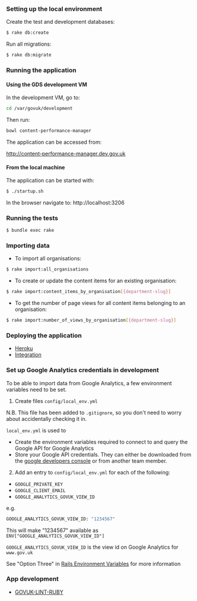 ### Setting up the local environment

Create the test and development databases:

```bash
$ rake db:create
```

Run all migrations:

```bash
$ rake db:migrate
```

### Running the application
#### Using the GDS development VM

In the development VM, go to:

```bash
cd /var/govuk/development
```

Then run:

 ```bash
 bowl content-performance-manager
 ```

The application can be accessed from:

http://content-performance-manager.dev.gov.uk

#### From the local machine

The application can be started with:

```bash
$ ./startup.sh
```

In the browser navigate to: http://localhost:3206

### Running the tests
 ```bash
 $ bundle exec rake
 ```

### Importing data

* To import all organisations:

```bash
$ rake import:all_organisations
```

* To create or update the content items for an existing organisation:

```bash
$ rake import:content_items_by_organisation[{department-slug}]
```

* To get the number of page views for all content items belonging to an organisation:

```bash
$ rake import:number_of_views_by_organisation[{department-slug}]
```

### Deploying the application
* [Heroku](doc/deploying.md#heroku)
* [Integration](doc/deploying#integration)


### Set up Google Analytics credentials in development

To be able to import data from Google Analytics, a few environment variables need to be set.

1) Create files `config/local_env.yml`

N.B. This file has been added to `.gitignore`, so you don't need to worry about accidentally checking it in.

`local_env.yml` is used to
* Create the environment variables required to connect to and query the Google API for Google Analytics
* Store your Google API credentials. They can either be downloaded from the [google developers console](https://console.developers.google.com/apis/credentials) or from another team member.

2) Add an entry to `config/local_env.yml` for each of the following:

* `GOOGLE_PRIVATE_KEY`
* `GOOGLE_CLIENT_EMAIL`
* `GOOGLE_ANALYTICS_GOVUK_VIEW_ID`

e.g.
```bash
GOOGLE_ANALYTICS_GOVUK_VIEW_ID: "1234567"
```

This will make "1234567" available as `ENV["GOOGLE_ANALYTICS_GOVUK_VIEW_ID"]`

`GOOGLE_ANALYTICS_GOVUK_VIEW_ID` is the view id on Google Analytics for `www.gov.uk`

See "Option Three" in [Rails Environment Variables](http://railsapps.github.io/rails-environment-variables.html) for more information

### App development

* [GOVUK-LINT-RUBY](doc/govuk-lint.md)
